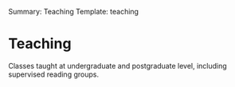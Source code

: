 Summary: Teaching
Template: teaching

# Teaching

Classes taught at undergraduate and postgraduate level, including supervised reading groups.